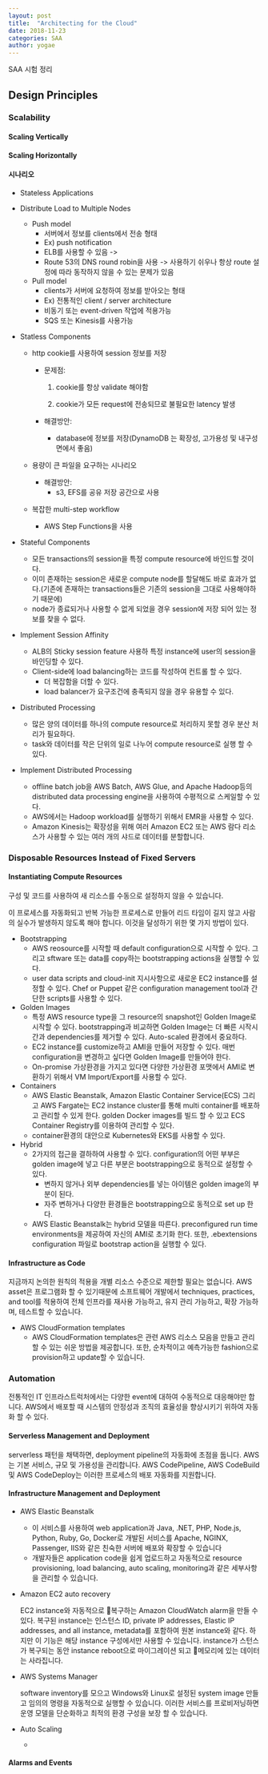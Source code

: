 ```yaml
---
layout: post
title:  "Architecting for the Cloud"
date: 2018-11-23
categories: SAA
author: yogae
---
```

SAA 시험 정리

## Design Principles

### Scalability

#### Scaling Vertically

#### Scaling Horizontally

#### 시나리오

- Stateless Applications
- Distribute Load to Multiple Nodes
  - Push model
    - 서버에서 정보를 clients에서 전송 형태
    - Ex) push notification
    - ELB를 사용할 수 있음 -> 
    - Route 53의 DNS round robin을 사용 -> 사용하기 쉬우나 항상 route 설정에 따라 동작하지 않을 수 있는 문제가 있음
  - Pull model
    - clients가 서버에 요청하여 정보를 받아오는 형태
    - Ex) 전통적인 client / server architecture
    - 비동기 또는 event-driven 작업에 적용가능
    - SQS 또는 Kinesis를 사용가능

- Statless Components

  - http cookie를 사용하여 session 정보를 저장

    - 문제점: 

      1. cookie를 항상 validate 해야함

      2. cookie가 모든 request에 전송되므로 불필요한 latency 발생

    - 해결방안:

      - database에 정보를 저장(DynamoDB 는 확장성, 고가용성 및 내구성 면에서 좋음)

  - 용량이 큰 파일을 요구하는 시나리오

    - 해결방안:
      - s3, EFS를 공유 저장 공간으로 사용

  - 복잡한 multi-step workflow

    - AWS Step Functions을 사용

- Stateful Components
  - 모든 transactions의 session을 특정 compute resource에 바인드할 것이다.
  - 이미 존재하는 session은 새로운 compute node를 할달해도 바로 효과가 없다.(기존에 존재하는 transactions들은 기존의 session을 그대로 사용해야하기 때문에)
  - node가 종료되거나 사용할 수 없게 되었을 경우 session에 저장 되어 있는 정보를 찾을 수 없다.
- Implement Session Affinity
  - ALB의 Sticky session feature 사용하 특정 instance에 user의 session을 바인딩할 수 있다.
  - Client-side에 load balancing하는 코드를 작성하여 컨트롤 할 수 있다.
    - 더 복잡함을 더할 수 있다.
    - load balancer가 요구조건에 충족되지 않을 경우 유용할 수 있다.

- Distributed Processing
  - 많은 양의 데이터를 하나의 compute resource로 처리하지 못할 경우 분산 처리가 필요하다.
  - task와 데이터를 작은 단위의 일로 나누어 compute resource로 실행 할 수 있다.

- Implement Distributed Processing
  - offline batch job을 AWS Batch, AWS Glue, and Apache Hadoop등의 distributed data processing engine을 사용하여 수평적으로 스케일할 수 있다.
  - AWS에서는 Hadoop workload를 실행하기 위해서 EMR을 사용할 수 있다.
  - Amazon Kinesis는 확장성을 위해 여러 Amazon EC2 또는 AWS 람다 리소스가 사용할 수 있는 여러 개의 샤드로 데이터를 분할합니다.

### Disposable Resources Instead of Fixed Servers

#### Instantiating Compute Resources

구성 및 코드를 사용하여 새 리소스를 수동으로 설정하지 않을 수 있습니다. 

이 프로세스를 자동화되고 반복 가능한 프로세스로 만들어 리드 타임이 길지 않고 사람의 실수가 발생하지 않도록 해야 합니다. 이것을 달성하기 위한 몇 가지 방법이 있다.

- Bootstrapping
  - AWS reosource를 시작할 때 default configuration으로 시작할 수 있다. 그리고 sftware 또는 data를 copy하는 bootstrapping actions을 실행할 수 있다.
  - user data scripts and cloud-init 지시사항으로 새로운 EC2 instance를 설정할 수 있다. Chef or Puppet 같은 configuration management tool과 간단한 scripts를 사용할 수 있다.
- Golden Images
  - 특정 AWS resource type을 그 resource의 snapshot인 Golden Image로 시작할 수 있다. bootstrapping과 비교하면 Golden Image는 더 빠른 시작시간과 dependencies를 제거할 수 있다. Auto-scaled 환경에서 중요하다.
  - EC2 instance를 customize하고 AMI을 만들어 저장할 수 있다. 매번 configuration을 변경하고 싶다면 Golden Image를 만들어야 한다.
  - On-promise 가상환경을 가지고 있다면 다양한 가상환경 포맷에서 AMI로 변환하기 위해서 VM Import/Export를 사용할 수 있다.
- Containers
  - AWS Elastic Beanstalk, Amazon Elastic Container Service(ECS) 그리고 AWS Fargate는 EC2 instance cluster를 통해 multi container를 배포하고 관리할 수 있게 한다. golden Docker images를 빌드 할 수 있고 ECS Container Registry를 이용하여 관리할 수 있다.
  - container환경의 대안으로 Kubernetes와 EKS를 사용할 수 있다. 
- Hybrid
  - 2가지의 접근을 결하하여 사용할 수 있다. configuration의 어떤 부부은 golden image에 넣고 다른 부분은 bootstrapping으로 동적으로 설정할 수 있다.
    - 변하지 않거나 외부 dependencies를 넣는 아이템은 golden image의 부분이 된다.
    - 자주 변하거나 다양한 환경들은 bootstrapping으로 동적으로 set up 한다. 
  - AWS Elastic Beanstalk는 hybrid 모델을 따른다. preconfigured run
    time environments을 제공하여 자신의 AMI로 초기화 한다. 또한, .ebextensions configuration 파일로 bootstrap action을 실행할 수 있다.

#### Infrastructure as Code

지금까지 논의한 원칙의 적용을 개별 리소스 수준으로 제한할 필요는 없습니다. AWS asset은 프로그램화 할 수 있기때문에 소프트웨어 개발에서 techniques, practices, and tool를 적용하여 전체 인프라를 재사용 가능하고, 유지 관리 가능하고, 확장 가능하며, 테스트할 수 있습니다.

- AWS CloudFormation templates
  - AWS CloudFormation templates은 관련 AWS 리소스 모음을 만들고 관리할 수 있는 쉬운 방법을 제공합니다. 또한, 순차적이고 예측가능한 fashion으로 provision하고 update할 수 있습니다.

### Automation

전통적인 IT 인프라스트럭처에서는 다양한 event에 대하여 수동적으로 대응해야만 합니다. AWS에서 배포할 때 시스템의 안정성과 조직의 효율성을 향상시키기 위하여 자동화 할 수 있다.

#### Serverless Management and Deployment

serverless 패턴을 채택하면,  deployment pipeline의 자동화에 초점을 둡니다. AWS는 기본 서비스, 규모 및 가용성을 관리합니다. AWS CodePipeline, AWS CodeBuild 및 AWS CodeDeploy는 이러한 프로세스의 배포 자동화를 지원합니다.

#### Infrastructure Management and Deployment

- AWS Elastic Beanstalk

  - 이 서비스를 사용하여 web application과 Java, .NET, PHP, Node.js, Python, Ruby, Go, Docker로 개발된 서비스를 Apache, NGINX, Passenger, IIS와 같은 친숙한 서버에 배포와  확장할 수 있습니다
  - 개발자들은 application code을 쉽게 업로드하고 자동적으로 resource provisioning, load balancing, auto scaling, monitoring과 같은 세부사항을 관리할 수 있습니다.

- Amazon EC2 auto recovery

  EC2 instance와 자동적으로 복구하는 Amazon CloudWatch alarm을 만들 수 있다. 복구된 instance는 인스턴스 ID,  private IP addresses, Elastic IP addresses, and all instance, metadata를 포함하여 원본 instance와 같다. 하지만 이 기능은 해당 instance 구성에서만 사용할 수 있습니다. instance가 스턴스가 복구되는 동안 instance reboot으로 마이그레이션 되고 메모리에 있는 데이터는 사라집니다.

- AWS Systems Manager

  software inventory를 모으고 Windows와 Linux로 설정된 system image 만들고 임의의 명령을 자동적으로 실행할 수 있습니다. 이러한 서비스를 프로비저닝하면 운영 모델을 단순화하고 최적의 환경 구성을 보장 할 수 있습니다.

- Auto Scaling

  - 

#### Alarms and Events

